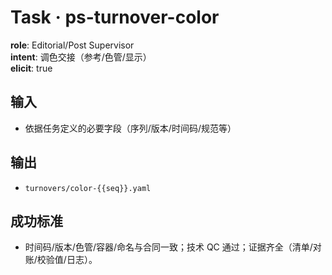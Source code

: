 # Task · ps-turnover-color

**role**: Editorial/Post Supervisor  
**intent**: 调色交接（参考/色管/显示）  
**elicit**: true

## 输入

- 依据任务定义的必要字段（序列/版本/时间码/规范等）

## 输出

- `turnovers/color-{{seq}}.yaml`

## 成功标准

- 时间码/版本/色管/容器/命名与合同一致；技术 QC 通过；证据齐全（清单/对账/校验值/日志）。
